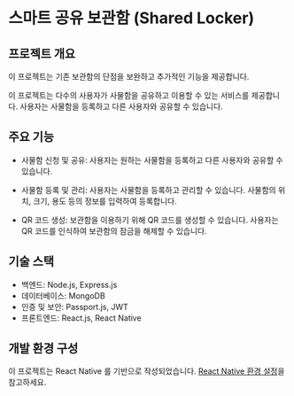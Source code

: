 # 스마트 공유 보관함 (Shared Locker)

## 프로젝트 개요

이 프로젝트는 기존 보관함의 단점을 보완하고 추가적인 기능을 제공합니다.

이 프로젝트는 다수의 사용자가 사물함을 공유하고 이용할 수 있는 서비스를 제공합니다. 사용자는 사물함을 등록하고 다른 사용자와 공유할 수 있습니다.

## 주요 기능

- 사물함 신청 및 공유: 사용자는 원하는 사물함을 등록하고 다른 사용자와 공유할 수 있습니다.

- 사물함 등록 및 관리: 사용자는 사물함을 등록하고 관리할 수 있습니다. 사물함의 위치, 크기, 용도 등의 정보를 입력하여 등록합니다.

- QR 코드 생성: 보관함을 이용하기 위해 QR 코드를 생성할 수 있습니다. 사용자는 QR 코드를 인식하여 보관함의 잠금을 해제할 수 있습니다. 

## 기술 스택

- 백엔드: Node.js, Express.js
- 데이터베이스: MongoDB
- 인증 및 보안: Passport.js, JWT
- 프론트엔드: React.js, React Native

## 개발 환경 구성

이 프로젝트는 React Native 를 기반으로 작성되었습니다. [React Native 환경 설정](https://reactnative.dev/docs/environment-setup)을 참고하세요.
